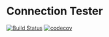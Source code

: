 # Connection Tester

[![Build Status](https://travis-ci.org/bjoernffm/connection-tester.svg?branch=master)](https://travis-ci.org/bjoernffm/connection-tester)
[![codecov](https://codecov.io/gh/bjoernffm/connection-tester/branch/master/graph/badge.svg)](https://codecov.io/gh/bjoernffm/connection-tester)
